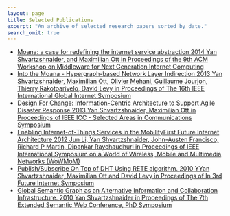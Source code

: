 ```yaml
---
layout: page
title: Selected Publications
excerpt: "An archive of selected research papers sorted by date."
search_omit: true
---
```

<ul class="post-list">

<li><article>
<a href="http://dl.acm.org/citation.cfm?id=2676735" target="_blank" >Moana: a case for redefining the internet service abstraction
<span class="entry-date">2014</span>
<span class="excerpt">Yan Shvartzshnaider, and Maximilian Ott in Proceedings of the 9th ACM Workshop on Middleware for Next Generation Internet Computing</span>
</a>
</article>
</li>

<li><article>
<a href="http://ieeexplore.ieee.org/xpls/abs_all.jsp?arnumber=6567162&tag=1" target="_blank" >Into the Moana - Hypergraph-based Network Layer Indirection
<span class="entry-date">2013</span>
<span class="excerpt">Yan Shvartzshnaider, Maximilian Ott, Olivier Mehani, Guillaume Jourjon, Thierry Rakotoarivelo, David Levy in Proceedings of The 16th IEEE International Global Internet Symposium</span></a></article>
</li>


<li><article>
<a href="http://ieeexplore.ieee.org/xpls/abs_all.jsp?arnumber=6655189" target="_blank" >Design For Change: Information-Centric Architecture to Support Agile Disaster Response
<span class="entry-date">2013</span>
<span class="excerpt">Yan Shvartzshnaider, Maximilian Ott in Proceedings of IEEE ICC  - Selected Areas in Communications Symposium</span></a></article>
</li>

<li><article>
<a href="http://ieeexplore.ieee.org/xpls/abs_all.jsp?arnumber=6567162&tag=1" target="_blank" >Enabling Internet-of-Things Services in the MobilityFirst Future Internet Architecture
<span class="entry-date">2012</span>
<span class="excerpt">Jun Li, Yan Shvartzshnaider, John-Austen Francisco, Richard P Martin, Dipankar Raychaudhuri  in Proceedings of IEEE International Symposium on a World of Wireless, Mobile and Multimedia Networks (WoWMoM)</span></a></article>
</li>

<li><article>
<a href="http://link.springer.com/chapter/10.1007/978-3-642-15877-3_3" target="_blank" >Publish/Subscribe On Top of DHT Using RETE algorithm.
<span class="entry-date">2010</span>
<span class="excerpt">YYan Shvartzshnaider, Maximilian Ott and David Levy in Proceedings of In 3rd Future Internet Symposium </span></a></article>
</li>

<li><article>
<a href="http://link.springer.com/chapter/10.1007/978-3-642-13489-0_48#page-1" target="_blank" >Global Semantic Graph as an Alternative Information and   Collaboration Infrastructure.
<span class="entry-date">2010</span>
<span class="excerpt">Yan Shvartzshnaider in Proceedings of The 7th Extended Semantic Web Conference, PhD Symposium </span></a></article>
</li>




</ul>
